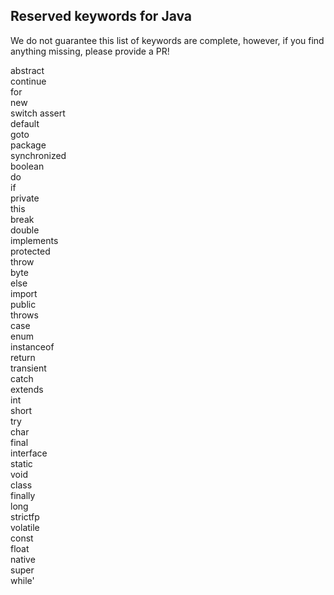 ## Reserved keywords for Java
We do not guarantee this list of keywords are complete, however, if you find anything missing, please provide a PR!

abstract  
continue  
for  
new  
switch  assert  
default  
goto  
package  
synchronized  
boolean  
do  
if  
private  
this  
break  
double  
implements  
protected  
throw  
byte  
else  
import  
public  
throws  
case  
enum  
instanceof  
return  
transient  
catch  
extends  
int  
short  
try  
char  
final  
interface  
static  
void  
class  
finally  
long  
strictfp  
volatile  
const  
float  
native  
super  
while'